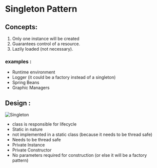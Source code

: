 # Singleton Pattern

## Concepts:

1. Only one instance will be created
2. Guarantees control of a resource.
3. Lazily loaded (not necessary).

### examples : 
- Runtime environment
- Logger (it could be a factory instead of a singleton)
- Spring Beans
- Graphic Managers

## Design :
![Singleton](https://upload.wikimedia.org/wikipedia/commons/d/dc/Singleton_pattern_uml.png)

- class is responsible for lifecycle
- Static in nature
- not implemented in a static class (because it needs to be thread safe)
- Needs to be thread safe
- Private Instance 
- Private Constructor
- No parameters required for construction (or else it will be a factory pattern)
